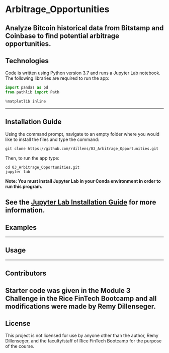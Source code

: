 # Arbitrage_Opportunities
Analyze Bitcoin historical data from Bitstamp and Coinbase to find potential arbitrage opportunities.
---
## Technologies
Code is written using Python version 3.7 and runs a Jupyter Lab notebook. The following libraries are required to run the app:
 ```python
import pandas as pd
from pathlib import Path

%matplotlib inline
```
---
## Installation Guide
Using the command prompt, navigate to an empty folder where you would like to install the files and type the command:
```
git clone https://github.com/rdillens/03_Arbitrage_Opportunities.git
```
Then, to run the app type:
```
cd 03_Arbitrage_Opportunities.git
jupyter lab
```
**Note: You must install Jupyter Lab in your Conda environment in order to run this program.**

See the [Jupyter Lab Installation Guide](https://jupyterlab.readthedocs.io/en/stable/getting_started/installation.html) for more information.
---
## Examples

---
## Usage

---
## Contributors
Starter code was given in the Module 3 Challenge in the Rice FinTech Bootcamp and all modifications were made by Remy Dillenseger.
---
## License
This project is not licensed for use by anyone other than the author, Remy Dillenseger, and the faculty/staff of Rice FinTech Bootcamp for the purpose of the course.
